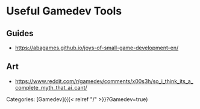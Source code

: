 # Useful Gamedev Tools

## Guides

 - https://abagames.github.io/joys-of-small-game-development-en/

## Art

 - https://www.reddit.com/r/gamedev/comments/x00s3h/so_i_think_its_a_complete_myth_that_ai_cant/

Categories: [Gamedev]({{< relref "/" >}}?Gamedev=true)
